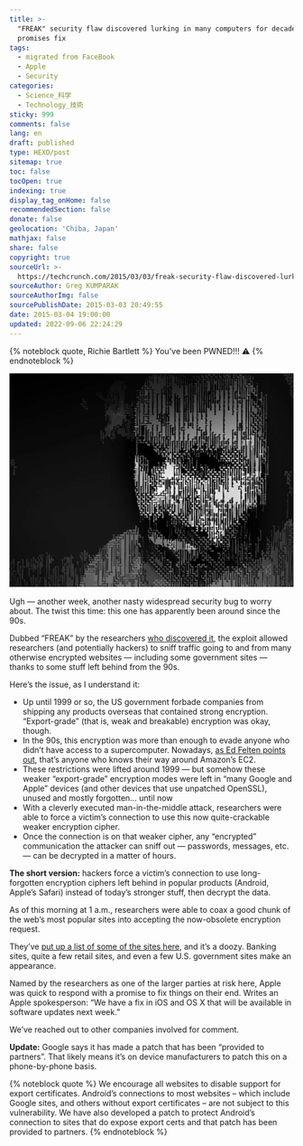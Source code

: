```yaml
---
title: >-
  "FREAK" security flaw discovered lurking in many computers for decades, Apple
  promises fix
tags:
  - migrated from FaceBook
  - Apple
  - Security
categories:
  - Science_科学
  - Technology_技術
sticky: 999
comments: false
lang: en
draft: published
type: HEXO/post
sitemap: true
toc: false
tocOpen: true
indexing: true
display_tag_onHome: false
recommendedSection: false
donate: false
geolocation: 'Chiba, Japan'
mathjax: false
share: false
copyright: true
sourceUrl: >-
  https://techcrunch.com/2015/03/03/freak-security-flaw-discovered-lurking-in-many-computers-for-decades-apple-promises-fix-next-week/
sourceAuthor: Greg KUMPARAK
sourceAuthorImg: false
sourcePublishDate: 2015-03-03 20:49:55
date: 2015-03-04 19:00:00
updated: 2022-09-06 22:24:29
---
```

{% noteblock quote, Richie Bartlett %}
You've been PWNED!!! ⚠️
{% endnoteblock %}

![](./FREAK-security-flaw-discovered-lurking-in-many-computers-for-decades-Apple-promises-fix/flaw.webp)

Ugh — another week, another nasty widespread security bug to worry about. The twist this time: this one has apparently been around since the 90s.

Dubbed “FREAK” by the researchers [who discovered it](https://freakattack.com), the exploit allowed researchers (and potentially hackers) to sniff traffic going to and from many otherwise encrypted websites — including some government sites — thanks to some stuff left behind from the 90s.

Here’s the issue, as I understand it:
* Up until 1999 or so, the US government forbade companies from shipping any products overseas that contained strong encryption. “Export-grade” (that is, weak and breakable) encryption was okay, though.
* In the 90s, this encryption was more than enough to evade anyone who didn’t have access to a supercomputer. Nowadays, [as Ed Felten points out](https://freedom-to-tinker.com/blog/felten/freak-attack-the-chickens-of-90s-crypto-restriction-come-home-to-roost/), that’s anyone who knows their way around Amazon’s EC2.
* These restrictions were lifted around 1999 — but somehow these weaker “export-grade” encryption modes were left in “many Google and Apple” devices (and other devices that use unpatched OpenSSL), unused and mostly forgotten… until now
* With a cleverly executed man-in-the-middle attack, researchers were able to force a victim’s connection to use this now quite-crackable weaker encryption cipher.
* Once the connection is on that weaker cipher, any “encrypted” communication the attacker can sniff out — passwords, messages, etc. — can be decrypted in a matter of hours.


**The short version:** hackers force a victim’s connection to use long-forgotten encryption ciphers left behind in popular products (Android, Apple’s Safari) instead of today’s stronger stuff, then decrypt the data.

As of this morning at 1 a.m., researchers were able to coax a good chunk of the web’s most popular sites into accepting the now-obsolete encryption request.

They’ve [put up a list of some of the sites here](https://freakattack.com), and it’s a doozy. Banking sites, quite a few retail sites, and even a few U.S. government sites make an appearance.

Named by the researchers as one of the larger parties at risk here, Apple was quick to respond with a promise to fix things on their end. Writes an Apple spokesperson: “We have a fix in iOS and OS X that will be available in software updates next week.”

We’ve reached out to other companies involved for comment.

**Update:** Google says it has made a patch that has been “provided to partners”. That likely means it’s on device manufacturers to patch this on a phone-by-phone basis.

{% noteblock quote %}
We encourage all websites to disable support for export certificates. Android’s connections to most websites – which include Google sites, and others without export certificates – are not subject to this vulnerability. We have also developed a patch to protect Android’s connection to sites that do expose export certs and that patch has been provided to partners.
{% endnoteblock %}